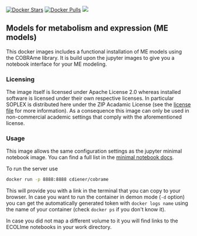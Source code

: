 [![Docker Stars](https://img.shields.io/docker/stars/cdiener/cobrame.svg)](https://hub.docker.com/r/cdiener/cobrame/)
[![Docker Pulls](https://img.shields.io/docker/pulls/cdiener/cobrame.svg)](https://hub.docker.com/r/cdiener/cobrame/)
[![](https://images.microbadger.com/badges/image/cdiener/cobrame.svg)](https://microbadger.com/images/cdiener/cobrame "Image size and layers.")

## Models for metabolism and expression (ME models)

This docker images includes a functional installation of ME models using the
COBRAme library. It is build upon the jupyter images to give you a notebook
interface for your ME modeling.

### Licensing

The image itself is licensed under Apache License 2.0 whereas installed software
is licensed under their own respective licenses. In particular SOPLEX is distributed
here under the ZIP Acadamic License (see the [license file](soplex_license.txt)
for more information). As a consequence this image can only be used in
non-commercial academic settings that comply with the aforementioned license.

### Usage

This image allows the same configuration settings as the jupyter minimal notebook
image. You can find a full list in the [minimal notebook docs](https://github.com/jupyter/docker-stacks/tree/master/minimal-notebook).

To run the server use

```bash
docker run -p 8888:8888 cdiener/cobrame
```

This will provide you with a link in the terminal that you can copy to your
browser. In case you want to run the container in demon mode (`-d` option)
you can get the automatically generated token with `docker logs name` using
the name of your container (check `docker ps` if you don't know it).

In case you did not map a different volume to it you will find links to the
ECOLIme notebooks in your work directory.
